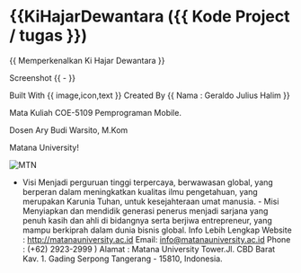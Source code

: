 # {{KiHajarDewantara ({{ Kode Project / tugas }})
{{ Memperkenalkan Ki Hajar Dewantara }}

Screenshot
{{ - }}

Built With
{{ image,icon,text }}
Created By
{{ Nama : Geraldo Julius Halim }}

Mata Kuliah
COE-5109 Pemprograman Mobile.

Dosen
Ary Budi Warsito, M.Kom

Matana University!




![MTN](https://user-images.githubusercontent.com/71378171/135557484-686bba15-dd60-4a91-b8e7-a41ef348acb6.png)



- Visi Menjadi perguruan tinggi terpercaya, berwawasan global, yang berperan dalam meningkatkan kualitas ilmu pengetahuan, yang merupakan Karunia Tuhan, untuk kesejahteraan umat manusia. - Misi Menyiapkan dan mendidik generasi penerus menjadi sarjana yang penuh kasih dan ahli di bidangnya serta berjiwa entrepreneur, yang mampu berkiprah dalam dunia bisnis global.
Info Lebih Lengkap
Website : http://matanauniversity.ac.id
Email: info@matanauniversity.ac.id
Phone : (+62) 2923-2999 )
Alamat : Matana University Tower.Jl. CBD Barat Kav. 1. Gading Serpong Tangerang - 15810, Indonesia.

